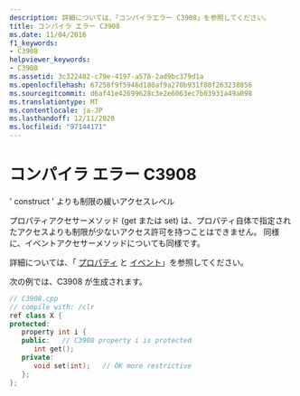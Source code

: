 ```yaml
---
description: 詳細については、「コンパイラエラー C3908」を参照してください。
title: コンパイラ エラー C3908
ms.date: 11/04/2016
f1_keywords:
- C3908
helpviewer_keywords:
- C3908
ms.assetid: 3c322482-c79e-4197-a578-2ad9bc379d1a
ms.openlocfilehash: 67258f9f5946d180af9a270b931f88f263238856
ms.sourcegitcommit: d6af41e42699628c3e2e6063ec7b03931a49a098
ms.translationtype: MT
ms.contentlocale: ja-JP
ms.lasthandoff: 12/11/2020
ms.locfileid: "97144171"
---
```

# <a name="compiler-error-c3908"></a>コンパイラ エラー C3908

' construct ' よりも制限の緩いアクセスレベル

プロパティアクセサーメソッド (get または set) は、プロパティ自体で指定されたアクセスよりも制限が少ないアクセス許可を持つことはできません。  同様に、イベントアクセサーメソッドについても同様です。

詳細については、「 [プロパティ](../../extensions/property-cpp-component-extensions.md) と [イベント](../../extensions/event-cpp-component-extensions.md)」を参照してください。

次の例では、C3908 が生成されます。

```cpp
// C3908.cpp
// compile with: /clr
ref class X {
protected:
   property int i {
   public:   // C3908 property i is protected
      int get();
   private:
      void set(int);   // OK more restrictive
   };
};
```
